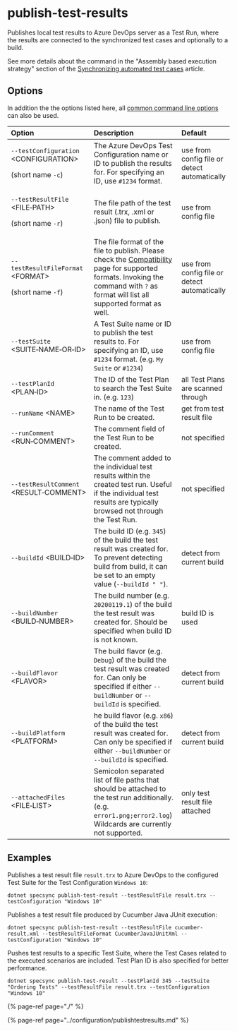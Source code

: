 # publish-test-results

Publishes local test results to Azure DevOps server as a Test Run, where the results are connected to the synchronized test cases and optionally to a build.

See more details about the command in the "Assembly based execution strategy" section of the [Synchronizing automated test cases](../../important-concepts/synchronizing-automated-test-cases.md) article.

## Options

In addition the the options listed here, all [common command line options](./#common-command-line-options) can also be used.

<table>
  <thead>
    <tr>
      <th style="text-align:left">Option</th>
      <th style="text-align:left">Description</th>
      <th style="text-align:left">Default</th>
    </tr>
  </thead>
  <tbody>
    <tr>
      <td style="text-align:left">
        <p><code>--testConfiguration </code>&lt;CONFIGURATION&gt;</p>
        <p>(short name <code>-c</code>)</p>
      </td>
      <td style="text-align:left">The Azure DevOps Test Configuration name or ID to publish the results
        for. For specifying an ID, use <code>#1234</code> format.</td>
      <td style="text-align:left">use from config file or detect automatically</td>
    </tr>
    <tr>
      <td style="text-align:left">
        <p><code>--testResultFile</code> &lt;FILE&#x2011;PATH&gt;</p>
        <p>(short name <code>-r</code>)</p>
      </td>
      <td style="text-align:left">The file path of the test result (.trx, .xml or .json) file to publish.</td>
      <td
      style="text-align:left">use from config file</td>
    </tr>
    <tr>
      <td style="text-align:left">
        <p><code>--testResultFileFormat</code> &lt;FORMAT&gt;</p>
        <p>(short name <code>-f</code>)</p>
      </td>
      <td style="text-align:left">The file format of the file to publish. Please check the <a href="../compatibility.md#supported-test-result-formats">Compatibility</a> page
        for supported formats. Invoking the command with <code>?</code> as format
        will list all supported format as well.</td>
      <td style="text-align:left">use from config file or detect automatically</td>
    </tr>
    <tr>
      <td style="text-align:left"><code>--testSuite</code> &lt;SUITE&#x2011;NAME&#x2011;OR&#x2011;ID&gt;</td>
      <td
      style="text-align:left">A Test Suite name or ID to publish the test results to. For specifying
        an ID, use <code>#1234</code> format. (e.g. <code>My Suite</code> or <code>#1234</code>)</td>
        <td
        style="text-align:left">use from config file</td>
    </tr>
    <tr>
      <td style="text-align:left"><code>--testPlanId </code>&lt;PLAN&#x2011;ID&gt;</td>
      <td style="text-align:left">The ID of the Test Plan to search the Test Suite in. (e.g. <code>123</code>)</td>
      <td
      style="text-align:left">all Test Plans are scanned through</td>
    </tr>
    <tr>
      <td style="text-align:left"><code>--runName</code> &lt;NAME&gt;</td>
      <td style="text-align:left">The name of the Test Run to be created.</td>
      <td style="text-align:left">get from test result file</td>
    </tr>
    <tr>
      <td style="text-align:left"><code>--runComment</code> &lt;RUN&#x2011;COMMENT&gt;</td>
      <td style="text-align:left">The comment field of the Test Run to be created.</td>
      <td style="text-align:left">not specified</td>
    </tr>
    <tr>
      <td style="text-align:left"><code>--testResultComment</code> &lt;RESULT&#x2011;COMMENT&gt;</td>
      <td
      style="text-align:left">The comment added to the individual test results within the created test
        run. Useful if the individual test results are typically browsed not through
        the Test Run.</td>
        <td style="text-align:left">not specified</td>
    </tr>
    <tr>
      <td style="text-align:left"><code>--buildId</code> &lt;BUILD&#x2011;ID&gt;</td>
      <td style="text-align:left">The build ID (e.g. <code>345</code>) of the build the test result was created
        for. To prevent detecting build from build, it can be set to an empty value
        (<code>--buildId &quot; &quot;</code>).</td>
      <td style="text-align:left">detect from current build</td>
    </tr>
    <tr>
      <td style="text-align:left"><code>--buildNumber</code> &lt;BUILD&#x2011;NUMBER&gt;</td>
      <td style="text-align:left">The build number (e.g. <code>20200119.1</code>) of the build the test result
        was created for. Should be specified when build ID is not known.</td>
      <td
      style="text-align:left">build ID is used</td>
    </tr>
    <tr>
      <td style="text-align:left"><code>--buildFlavor</code> &lt;FLAVOR&gt;</td>
      <td style="text-align:left">The build flavor (e.g. <code>Debug</code>) of the build the test result
        was created for. Can only be specified if either <code>--buildNumber</code> or <code>--buildId</code> is
        specified.</td>
      <td style="text-align:left">detect from current build</td>
    </tr>
    <tr>
      <td style="text-align:left"><code>--buildPlatform</code> &lt;PLATFORM&gt;</td>
      <td style="text-align:left">he build flavor (e.g. <code>x86</code>) of the build the test result was
        created for. Can only be specified if either <code>--buildNumber</code> or <code>--buildId</code> is
        specified.</td>
      <td style="text-align:left">detect from current build</td>
    </tr>
    <tr>
      <td style="text-align:left"><code>--attachedFiles</code> &lt;FILE&#x2011;LIST&gt;</td>
      <td style="text-align:left">Semicolon separated list of file paths that should be attached to the
        test run additionally. (e.g. <code>error1.png;error2.log</code>) Wildcards
        are currently not supported.</td>
      <td style="text-align:left">only test result file attached</td>
    </tr>
  </tbody>
</table>

## Examples

Publishes a test result file `result.trx` to Azure DevOps to the configured Test Suite for the Test Configuration `Windows 10`:

```text
dotnet specsync publish-test-result --testResultFile result.trx --testConfiguration "Windows 10"
```

Publishes a test result file produced by Cucumber Java JUnit execution:

```text
dotnet specsync publish-test-result --testResultFile cucumber-result.xml --testResultFileFormat CucumberJavaJUnitXml --testConfiguration "Windows 10"
```

Pushes test results to a specific Test Suite, where the Test Cases related to the executed scenarios are included. Test Plan ID is also specified for better performance.

```text
dotnet specsync publish-test-result --testPlanId 345 --testSuite "Ordering Tests" --testResultFile result.trx --testConfiguration "Windows 10"
```

{% page-ref page="./" %}

{% page-ref page="../configuration/publishtestresults.md" %}

